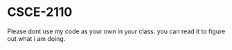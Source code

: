 CSCE-2110
=========

Please dont use my code as your own in your class. you can read it to figure out what i am doing.